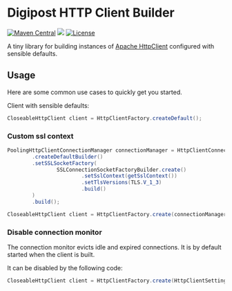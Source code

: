 # Digipost HTTP Client Builder

[![Maven Central](https://maven-badges.herokuapp.com/maven-central/no.digipost/http-client-builder/badge.svg)](https://maven-badges.herokuapp.com/maven-central/no.digipost/http-client-builder5)
![](https://github.com/digipost/http-client-builder/workflows/Build%20snapshot/badge.svg)
[![License](https://img.shields.io/badge/license-Apache%202-blue)](https://github.com/digipost/http-client-builder/blob/master/LICENSE)

A tiny library for building instances of [Apache HttpClient](https://hc.apache.org/httpcomponents-client-ga/) configured with sensible defaults.

## Usage

Here are some common use cases to quickly get you started.

Client with sensible defaults:
```java
CloseableHttpClient client = HttpClientFactory.createDefault();
```

### Custom ssl context

```java
PoolingHttpClientConnectionManager connectionManager = HttpClientConnectionManagerFactory
        .createDefaultBuilder()
        .setSSLSocketFactory(
                SSLConnectionSocketFactoryBuilder.create()
                        .setSslContext(getSslContext())
                        .setTlsVersions(TLS.V_1_3)
                        .build()
        )
        .build();

CloseableHttpClient client = HttpClientFactory.create(connectionManager);
```

### Disable connection monitor
The connection monitor evicts idle and expired connections. It is by default started when the client is built.

It can be disabled by the following code:
```java
CloseableHttpClient client = HttpClientFactory.create(HttpClientSettings.DEFAULT.connectionEvictionPolicy(ConnectionEvictionPolicy.NONE));
```

